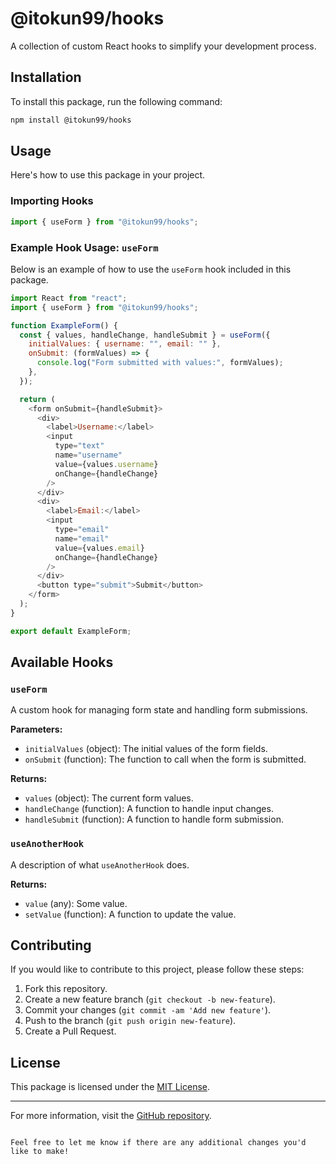# @itokun99/hooks

A collection of custom React hooks to simplify your development process.

## Installation

To install this package, run the following command:

```bash
npm install @itokun99/hooks
```

## Usage

Here's how to use this package in your project.

### Importing Hooks

```javascript
import { useForm } from "@itokun99/hooks";
```

### Example Hook Usage: `useForm`

Below is an example of how to use the `useForm` hook included in this package.

```javascript
import React from "react";
import { useForm } from "@itokun99/hooks";

function ExampleForm() {
  const { values, handleChange, handleSubmit } = useForm({
    initialValues: { username: "", email: "" },
    onSubmit: (formValues) => {
      console.log("Form submitted with values:", formValues);
    },
  });

  return (
    <form onSubmit={handleSubmit}>
      <div>
        <label>Username:</label>
        <input
          type="text"
          name="username"
          value={values.username}
          onChange={handleChange}
        />
      </div>
      <div>
        <label>Email:</label>
        <input
          type="email"
          name="email"
          value={values.email}
          onChange={handleChange}
        />
      </div>
      <button type="submit">Submit</button>
    </form>
  );
}

export default ExampleForm;
```

## Available Hooks

### `useForm`

A custom hook for managing form state and handling form submissions.

**Parameters:**

- `initialValues` (object): The initial values of the form fields.
- `onSubmit` (function): The function to call when the form is submitted.

**Returns:**

- `values` (object): The current form values.
- `handleChange` (function): A function to handle input changes.
- `handleSubmit` (function): A function to handle form submission.

### `useAnotherHook`

A description of what `useAnotherHook` does.

**Returns:**

- `value` (any): Some value.
- `setValue` (function): A function to update the value.

## Contributing

If you would like to contribute to this project, please follow these steps:

1. Fork this repository.
2. Create a new feature branch (`git checkout -b new-feature`).
3. Commit your changes (`git commit -am 'Add new feature'`).
4. Push to the branch (`git push origin new-feature`).
5. Create a Pull Request.

## License

This package is licensed under the [MIT License](LICENSE).

---

For more information, visit the [GitHub repository](https://github.com/itokun99/hooks).

```

Feel free to let me know if there are any additional changes you'd like to make!
```
